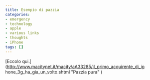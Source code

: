 ```yaml
---
title: Esempio di pazzia
categories:
- emergency
- technology
- apple
- various links
- thoughts
- iPhone
tags: []
---
```

[Eccolo qui.](http://www.macitynet.it/macity/aA33285/il_primo_acquirente_di_ip
hone_3g_ha_gia_un_volto.shtml "Pazzia pura" )

